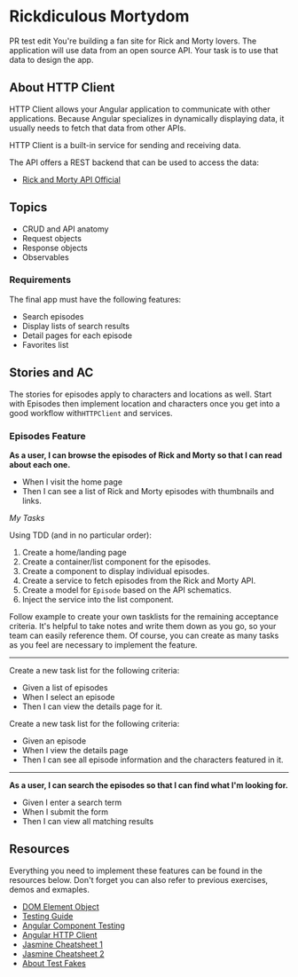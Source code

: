 # Rickdiculous Mortydom
 PR test edit
You're building a fan site for Rick and Morty lovers. The application will use data from an open source API. Your task is to use that data to design the app.

## About HTTP Client

HTTP Client allows your Angular application to communicate with other applications. Because Angular specializes in dynamically displaying data, it usually needs to fetch that data from other APIs.

HTTP Client is a built-in service for sending and receiving data.

The API offers a REST backend that can be used to access the data:
* [Rick and Morty API Official](https://rickandmortyapi.com/documentation/#rest)

## Topics

- CRUD and API anatomy
- Request objects
- Response objects
- Observables

### Requirements

The final app must have the following features:
- Search episodes
- Display lists of search results
- Detail pages for each episode
- Favorites list

## Stories and AC

The stories for episodes apply to characters and locations as well. Start with Episodes then implement location and characters once you get into a good workflow with`HTTPClient` and services.

### Episodes Feature

**As a user, I can browse the episodes of Rick and Morty so that I can read about each one.**
* When I visit the home page
* Then I can see a list of Rick and Morty episodes with thumbnails and links.

*My Tasks*

Using TDD (and in no particular order): 

1. Create a home/landing page 
1. Create a container/list component for the episodes.
1. Create a component to display individual episodes.
1. Create a service to fetch episodes from the Rick and Morty API.
1. Create a model for `Episode` based on the API schematics.
1. Inject the service into the list component. 

Follow example to create your own tasklists for the remaining acceptance criteria. It's helpful to take notes and write them down as you go, so your team can easily reference them. Of course, you can create as many tasks as you feel are necessary to implement the feature.

----
Create a new task list for the following criteria:
- Given a list of episodes
- When I select an episode
- Then I can view the details page for it.

Create a new task list for the following criteria:
- Given an episode
- When I view the details page 
- Then I can see all episode information and the characters featured in it.

----

**As a user, I can search the episodes so that I can find what I'm looking for.**

- Given I enter a search term 
- When I submit the form 
- Then I can view all matching results

## Resources 

Everything you need to implement these features can be found in the resources below. Don't forget you can also refer to previous exercises, demos and exmaples. 

- [DOM Element Object](https://www.w3schools.com/jsref/dom_obj_all.asp)
- [Testing Guide](../05-testing/01-unit-overview.md)
- [Angular Component Testing](https://angular.io/guide/testing-components-scenarios)
- [Angular HTTP Client](https://angular.io/guide/http)
- [Jasmine Cheatsheet 1](https://docs.w3cub.com/cheatsheets/jasmine.html)
- [Jasmine Cheatsheet 2](https://daveceddia.com/jasmine-2-spy-cheat-sheet/)
- [About Test Fakes](https://www.martinfowler.com/bliki/TestDouble.html)
